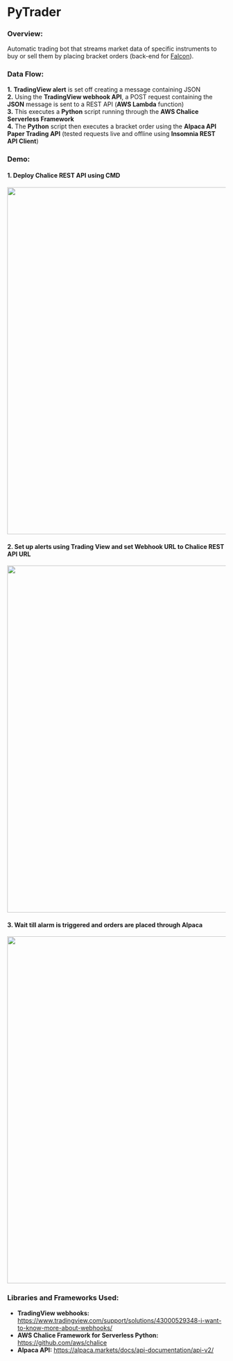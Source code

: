 # PyTrader
### Overview:
Automatic trading bot that streams market data of specific instruments to buy or sell them by placing bracket orders (back-end for <a href="https://github.com/MousaZourob/Falcon">Falcon</a>). 

### Data Flow:
**1.** **TradingView alert** is set off creating a message containing JSON 
<br />
**2.** Using the **TradingView webhook API**, a POST request containing the **JSON** message is sent to a REST API (**AWS Lambda** function) 
<br />
**3.** This executes a **Python** script running through the **AWS Chalice Serverless Framework** 
<br />
**4.** The **Python** script then executes a bracket order using the **Alpaca API Paper Trading API** (tested requests live and offline using **Insomnia REST API Client**)

### Demo:
#### 1. Deploy Chalice REST API using CMD
<img src="https://user-images.githubusercontent.com/66835262/89742956-abb04300-da6c-11ea-949a-99d3a8325219.png" width="800px">

<br />

#### 2. Set up alerts using Trading View and set Webhook URL to Chalice REST API URL
<img src="https://user-images.githubusercontent.com/66835262/89742871-bc13ee00-da6b-11ea-9d8c-ee2e4bcfa645.png" width="800px">

<br />

#### 3. Wait till alarm is triggered and orders are placed through Alpaca
<img src="https://user-images.githubusercontent.com/66835262/89742880-d948bc80-da6b-11ea-90c3-58d0c3d9cfc7.png" width="800px">

### Libraries and Frameworks Used: 
* **TradingView webhooks:** https://www.tradingview.com/support/solutions/43000529348-i-want-to-know-more-about-webhooks/
* **AWS Chalice Framework for Serverless Python:** https://github.com/aws/chalice
* **Alpaca API:** https://alpaca.markets/docs/api-documentation/api-v2/
